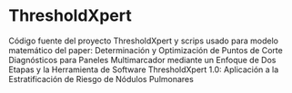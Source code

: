 # ThresholdXpert
Código fuente del proyecto ThresholdXpert y scrips usado para modelo matemático del paper: Determinación y Optimización de Puntos de Corte Diagnósticos para Paneles Multimarcador mediante un Enfoque de Dos Etapas y la Herramienta de Software ThresholdXpert 1.0: Aplicación a la Estratificación de Riesgo de Nódulos Pulmonares
